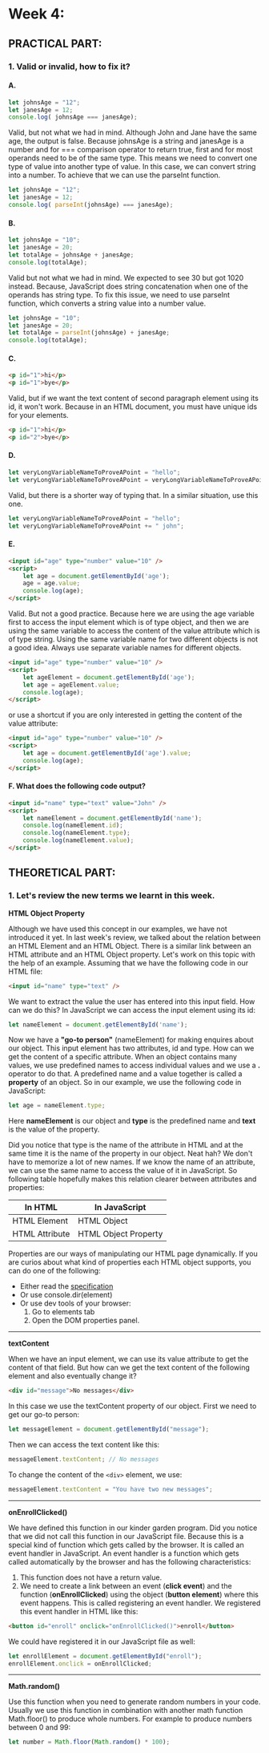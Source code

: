 # Week 4:

## PRACTICAL PART:

### 1. Valid or invalid, how to fix it?

#### A.

```js
let johnsAge = "12";
let janesAge = 12;
console.log( johnsAge === janesAge);
```

Valid, but not what we had in mind. Although John and Jane have the same age, the output is false. Because johnsAge is a string and janesAge is a number and for === comparison operator to return true, first and for most operands need to be of the same type. This means we need to convert one type of value into another type of value. In this case, we can convert string into a number. To achieve that we can use the parseInt function.

```js
let johnsAge = "12";
let janesAge = 12;
console.log( parseInt(johnsAge) === janesAge);
```

#### B.

```js
let johnsAge = "10";
let janesAge = 20;
let totalAge = johnsAge + janesAge;
console.log(totalAge);
```

Valid but not what we had in mind. We expected to see 30 but got 1020 instead. Because, JavaScript does string concatenation when one of the operands has string type. To fix this issue, we need to use parseInt function, which converts a string value into a number value.

```js
let johnsAge = "10";
let janesAge = 20;
let totalAge = parseInt(johnsAge) + janesAge;
console.log(totalAge);
```

#### C.

```html
<p id="1">hi</p>
<p id="1">bye</p>
```

Valid, but if we want the text content of second paragraph element using its id, it won't work. Because in an HTML document, you must have unique ids for your elements.

```html
<p id="1">hi</p>
<p id="2">bye</p>
```

#### D.

```js
let veryLongVariableNameToProveAPoint = "hello";
let veryLongVariableNameToProveAPoint = veryLongVariableNameToProveAPoint + " john";
```

Valid, but there is a shorter way of typing that. In a similar situation, use this one.

```js
let veryLongVariableNameToProveAPoint = "hello";
let veryLongVariableNameToProveAPoint += " john";
```

#### E.

```html
<input id="age" type="number" value="10" />
<script>
    let age = document.getElementById('age');
    age = age.value;
    console.log(age);
</script>
```

Valid. But not a good practice. Because here we are using the age variable first to access the input element which is of type object, and then we are using the same variable to access the content of the value attribute which is of type string. Using the same variable name for two different objects is not a good idea. Always use separate variable names for different objects.

```html
<input id="age" type="number" value="10" />
<script>
    let ageElement = document.getElementById('age');
    let age = ageElement.value;
    console.log(age);
</script>
```

or use a shortcut if you are only interested in getting the content of the value attribute:

```html
<input id="age" type="number" value="10" />
<script>
    let age = document.getElementById('age').value;
    console.log(age);
</script>
```

#### F. What does the following code output?

```html
<input id="name" type="text" value="John" />
<script>
    let nameElement = document.getElementById('name');
    console.log(nameElement.id);
    console.log(nameElement.type);
    console.log(nameElement.value);
</script>
```

## THEORETICAL PART:

### 1. Let's review the new terms we learnt in this week.

**HTML Object Property**

Although we have used this concept in our examples, we have not introduced it yet. In last week's review, we talked about the relation between an HTML Element and an HTML Object. There is a similar link between an HTML attribute and an HTML Object property. Let's work on this topic with the help of an example. Assuming that we have the following code in our HTML file:

```html
<input id="name" type="text" />
```

We want to extract the value the user has entered into this input field. How can we do this? In JavaScript we can access the input element using its id:

```js
let nameElement = document.getElementById('name');
```

Now we have a **"go-to person"** (nameElement) for making enquires about our object. This input element has two attributes, id and type. How can we get the content of a specific attribute. When an object contains many values, we use predefined names to access individual values and we use a **.** operator to do that. A predefined name and a value together is called a **property** of an object. So in our example, we use the following code in JavaScript:

```js
let age = nameElement.type;
```

Here **nameElement** is our object and **type** is the predefined name and **text** is the value of the property.

Did you notice that type is the name of the attribute in HTML and at the same time it is the name of the property in our object. Neat hah? We don't have to memorize a lot of new names. If we know the name of an attribute, we can use the same name to access the value of it in JavaScript. So following table hopefully makes this relation clearer between attributes and properties:

|**In HTML**|**In JavaScript**|
|-----------|-----------------|
|HTML Element|HTML Object     |
|HTML Attribute|HTML Object Property|

Properties are our ways of manipulating our HTML page dynamically. If you are curios about what kind of properties each HTML object supports, you can do one of the following:

- Either read the [specification](https://html.spec.whatwg.org#htmlelement)
- Or use console.dir(element)
- Or use dev tools of your browser: 
    1. Go to elements tab
    2. Open the DOM properties panel. 

---

**textContent**

When we have an input element, we can use its value attribute to get the content of that field. But how can we get the text content of the following element and also eventually change it?

```html
<div id="message">No messages</div>
```

In this case we use the textContent property of our object. First we need to get our go-to person:

```js
let messageElement = document.getElementById("message");
```

Then we can access the text content like this:

```js
messageElement.textContent; // No messages
```

To change the content of the `<div>` element, we use:

```js
messageElement.textContent = "You have two new messages";
```

---

**onEnrollClicked()**

We have defined this function in our kinder garden program. Did you notice that we did not call this function in our JavaScript file. Because this is a special kind of function which gets called by the browser. It is called an event handler in JavaScript. An event handler is a function which gets called automatically by the browser and has the following characteristics:

1. This function does not have a return value.
2. We need to create a link between an event (**click event**) and the function (**onEnrollClicked**) using the object (**button element**) where this event happens. This is called registering an event handler. We registered this event handler in HTML like this:

```html
<button id="enroll" onclick="onEnrollClicked()">enroll</button>
```

We could have registered it in our JavaScript file as well:

```js
let enrollElement = document.getElementById("enroll");
enrollElement.onclick = onEnrollClicked;
```

---

**Math.random()**

Use this function when you need to generate random numbers in your code. Usually we use this function in combination with another math function Math.floor() to produce whole numbers. For example to produce numbers between 0 and 99:

```js
let number = Math.floor(Math.random() * 100);
```
